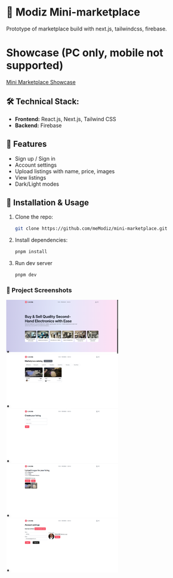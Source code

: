 # 🚀 Modiz Mini-marketplace

Prototype of marketplace build with next.js, tailwindcss, firebase.

# Showcase (PC only, mobile not supported)

[Mini Marketplace Showcase](https://mini-marketplace-gray.vercel.app/)

## 🛠️ Technical Stack:

- **Frontend:** React.js, Next.js, Tailwind CSS
- **Backend:** Firebase

## 📌 Features

- Sign up / Sign in
- Account settings
- Upload listings with name, price, images
- View listings
- Dark/Light modes

## 📃 Installation & Usage

1. Clone the repo:

   ```bash
   git clone https://github.com/meModiz/mini-marketplace.git
   ```

2. Install dependencies:

   ```bash
   pnpm install
   ```

3. Run dev server

   ```bash
   pnpm dev
   ```

### 📸 Project Screenshots

<a href="./project_showcase_images/1.png"><img src="./project_showcase_images/1.png" width="300"></a>
<a href="./project_showcase_images/2.png"><img src="./project_showcase_images/2.png" width="300"></a>
<a href="./project_showcase_images/3.png"><img src="./project_showcase_images/3.png" width="300"></a>
<a href="./project_showcase_images/4.png"><img src="./project_showcase_images/4.png" width="300"></a>
<a href="./project_showcase_images/5.png"><img src="./project_showcase_images/5.png" width="300"></a>
